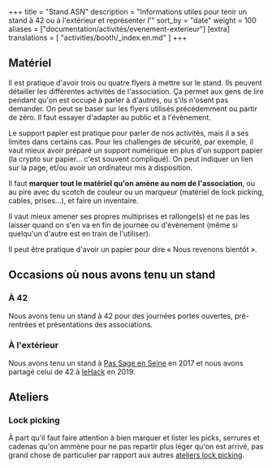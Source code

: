 +++
title = "Stand ASN"
description = "Informations utiles pour tenir un stand à 42 ou à l'extérieur et représenter l'"
sort_by = "date"
weight = 100
aliases = ["documentation/activités/evenement-exterieur"]
[extra]
translations = [
    "activities/booth/_index.en.md"
]
+++

## Matériel

Il est pratique d'avoir trois ou quatre flyers à mettre sur le stand.
Ils peuvent détailler les différentes activités de l'association. Ça permet aux
gens de lire pendant qu'on est occupé à parler à d'autres, ou s'ils n'osent pas
demander. On peut se baser sur les flyers utilisés précédemment ou partir de
zéro. Il faut essayer d'adapter au public et à l'évènement.

Le support papier est pratique pour parler de nos activités, mais il a ses
limites dans certains cas. Pour les challenges de sécurité, par exemple, il
vaut mieux avoir préparé un support numérique en plus d'un support papier (la
crypto sur papier… c'est souvent compliqué). On peut indiquer un lien sur la
page, et/ou avoir un ordinateur mis à disposition.

Il faut **marquer tout le matériel qu'on amène au nom de l'association**, ou au
pire avec du scotch de couleur ou un marqueur (matériel de lock picking,
cables, prises…), et faire un inventaire.

Il vaut mieux amener ses propres multiprises et rallonge(s) et ne pas les
laisser quand on s'en va en fin de journée ou d'évènement (même si quelqu'un
d'autre est en train de l'utiliser).

Il peut être pratique d'avoir un papier pour dire « Nous revenons bientôt ».

## Occasions où nous avons tenu un stand

### À 42

Nous avons tenu un stand à 42 pour des journées portes ouvertes, pré-rentrées
et présentations des associations.

### À l'extérieur

Nous avons tenu un stand à [Pas Sage en
Seine](@/activities/booth/passage-en-seine/_index.md) en 2017 et nous avons partagé
celui de 42 à [leHack](@/activities/volunteering/le-hack/_index.md) en 2019.

## Ateliers

### Lock picking

À part qu'il faut faire attention à bien marquer et lister les picks, serrures
et cadenas qu'on ammène pour ne pas repartir plus léger qu'on est arrivé, pas
grand chose de particulier par rapport aux autres [ateliers lock
picking](@/activities/workshops/lock-picking/_index.md).

